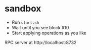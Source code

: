 # sandbox

* Run `start.sh`
* Wait until you see block #10
* Start applying operations as you like

RPC server at http://localhost:8732
